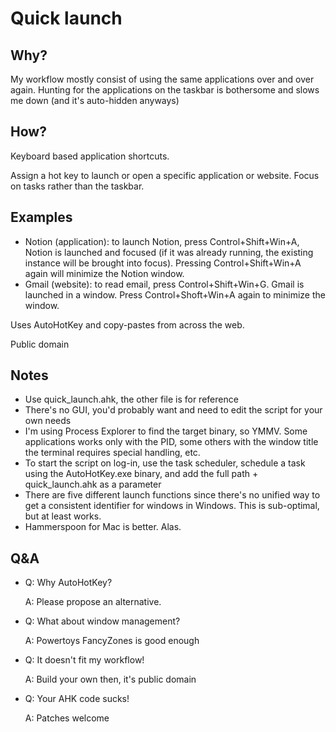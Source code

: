 # Quick launch

## Why?
My workflow mostly consist of using the same applications over and over again. Hunting for the applications on the taskbar is bothersome and slows me down (and it's auto-hidden anyways)

## How?
Keyboard based application shortcuts.

Assign a hot key to launch or open a specific application or website. 
Focus on tasks rather than the taskbar.

## Examples
* Notion (application): to launch Notion, press Control+Shift+Win+A, Notion is launched and focused (if it was already running, the existing instance will be brought into focus). Pressing Control+Shift+Win+A again will minimize the Notion window. 
* Gmail (website): to read email, press Control+Shift+Win+G. Gmail is launched in a window. Press Control+Shoft+Win+A again to minimize the window.

Uses AutoHotKey and copy-pastes from across the web.

Public domain

## Notes

* Use quick_launch.ahk, the other file is for reference
* There's no GUI, you'd probably want and need to edit the script for your own needs
* I'm using Process Explorer to find the target binary, so YMMV. Some applications works only with the PID, some others with the window title the terminal requires special handling, etc.
* To start the script on log-in, use the task scheduler, schedule a task using the AutoHotKey.exe binary, and add the full path + quick_launch.ahk as a parameter
* There are five different launch functions since there's no unified way to get a consistent identifier for windows in Windows. This is sub-optimal, but at least works.
* Hammerspoon for Mac is better. Alas.

## Q&A
* Q: Why AutoHotKey?

  A: Please propose an alternative.
  
* Q: What about window management?

  A: Powertoys FancyZones is good enough 

* Q: It doesn't fit my workflow!

  A: Build your own then, it's public domain
  
* Q: Your AHK code sucks!

  A: Patches welcome
